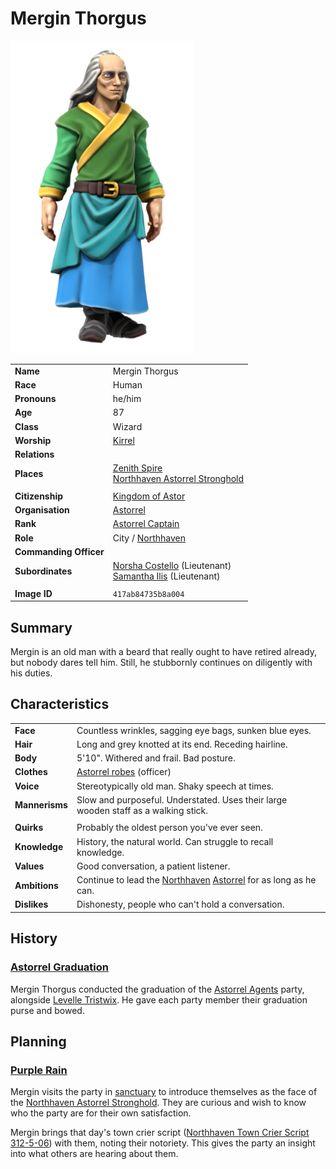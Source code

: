 # Mergin Thorgus

<img src="https://raw.githubusercontent.com/jesskelsall/astarus-images/main/people/portraits/417ab84735b8a004.png" height="500" />

|||
| --- | --- |
| **Name** | Mergin Thorgus | character.3
| **Race** | Human |
| **Pronouns** | he/him |
| **Age** | 87 |
| **Class** | Wizard |
| **Worship** | [Kirrel](../gods/deities/kirrel.md) |
| **Relations** | |
| **Places** | [Zenith Spire](../places/buildings/zenith-spire.md)<br />[Northhaven Astorrel Stronghold](../places/strongholds/northhaven-astorrel-stronghold.md) |
|||
| **Citizenship** | [Kingdom of Astor](../civilisations/kingdom-of-astor/kingdom-of-astor.md) |
| **Organisation** | [Astorrel](../organisations/astorrel/astorrel.md) |
| **Rank** | [Astorrel Captain](../organisations/astorrel/ranks/astorrel-captain.md) |
| **Role** | City / [Northhaven](../places/cities/northhaven.md) |
| **Commanding Officer** | |
| **Subordinates** | [Norsha Costello](norsha-costello.md) (Lieutenant)<br />[Samantha Ilis](samantha-ilis.md) (Lieutenant) |
|||
| **Image ID** | `417ab84735b8a004` |

## Summary

Mergin is an old man with a beard that really ought to have retired already, but nobody dares tell him. Still, he stubbornly continues on diligently with his duties.

## Characteristics

| | |
| --- | --- |
| **Face** | Countless wrinkles, sagging eye bags, sunken blue eyes. | characteristics.2
| **Hair** | Long and grey knotted at its end. Receding hairline. |
| **Body** | 5'10". Withered and frail. Bad posture. |
| **Clothes** | [Astorrel robes](../organisations/astorrel/uniforms/astorrel-robes.md) (officer) |
| **Voice** | Stereotypically old man. Shaky speech at times. |
| **Mannerisms** | Slow and purposeful. Understated. Uses their large wooden staff as a walking stick. |
| | |
| **Quirks** | Probably the oldest person you've ever seen. |
| **Knowledge** | History, the natural world. Can struggle to recall knowledge. |
| **Values** | Good conversation, a patient listener. |
| **Ambitions** | Continue to lead the [Northhaven](../places/cities/northhaven.md) [Astorrel](../organisations/astorrel/astorrel.md) for as long as he can. |
| **Dislikes** | Dishonesty, people who can't hold a conversation. |

## History

### [Astorrel Graduation](../storylines/astorrel-graduation.md)

Mergin Thorgus conducted the graduation of the [Astorrel Agents](../campaigns/astorrel-agents/astorrel-agents.md) party, alongside [Levelle Tristwix](levelle-tristwix.md). He gave each party member their graduation purse and bowed.

## Planning

### [Purple Rain](../campaigns/purple-rain/purple-rain.md)

Mergin visits the party in [sanctuary](../organisations/astorrel/sanctuary.md) to introduce themselves as the face of the [Northhaven Astorrel Stronghold](../places/strongholds/northhaven-astorrel-stronghold.md). They are curious and wish to know who the party are for their own satisfaction.

Mergin brings that day's town crier script ([Northhaven Town Crier Script 312-5-06](../papers/letters/northhaven-town-crier-script-312-5-06.md)) with them, noting their notoriety. This gives the party an insight into what others are hearing about them.
